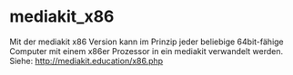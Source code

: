 # mediakit_x86
Mit der mediakit x86 Version kann im Prinzip jeder beliebige 64bit-fähige Computer mit einem x86er Prozessor in ein mediakit verwandelt werden.
Siehe: http://mediakit.education/x86.php
